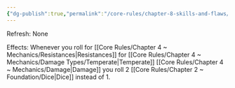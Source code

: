 ```yaml
---
{"dg-publish":true,"permalink":"/core-rules/chapter-8-skills-and-flaws/skill-list/vitality/rank-4/temperately-hardened/"}
---
```


Refresh: None

Effects:
Whenever you roll for [[Core Rules/Chapter 4 ~ Mechanics/Resistances\|Resistances]] for [[Core Rules/Chapter 4 ~ Mechanics/Damage Types/Temperate\|Temperate]] [[Core Rules/Chapter 4 ~ Mechanics/Damage\|Damage]] you roll 2 [[Core Rules/Chapter 2 ~ Foundation/Dice\|Dice]] instead of 1.